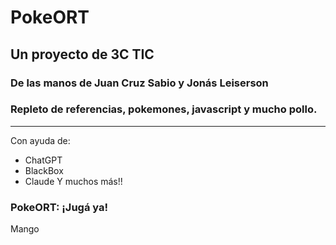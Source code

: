 # PokeORT
## Un proyecto de 3C TIC
### De las manos de Juan Cruz Sabio y Jonás Leiserson  
### Repleto de referencias, pokemones, javascript y mucho pollo.
---
Con ayuda de:  
- ChatGPT
- BlackBox
- Claude
Y muchos más!!
### PokeORT: ¡Jugá ya!
Mango
